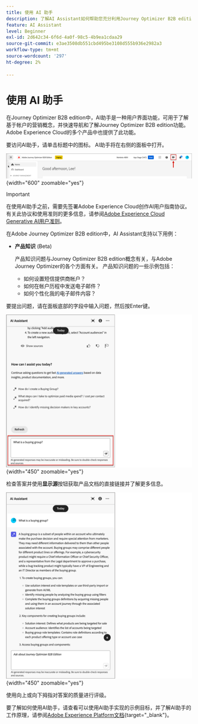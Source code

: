 ```yaml
---
title: 使用 AI 助手
description: 了解AI Assistant如何帮助您充分利用Journey Optimizer B2B edition功能。
feature: AI Assistant
level: Beginner
exl-id: 2d642c34-6f6d-4a0f-98c5-4b9ea1cdaa29
source-git-commit: e3ae3508db551cbd495be3108d555b936e2982a3
workflow-type: tm+mt
source-wordcount: '297'
ht-degree: 2%

---
```


# 使用 AI 助手

在Journey Optimizer B2B edition中，AI助手是一种用户界面功能，可用于了解基于帐户的营销概念，并快速导航和了解Journey Optimizer B2B edition功能<!-- get operational insights for your specific environment -->。 Adobe Experience Cloud的多个产品中也提供了此功能。

要访问AI助手，请单击标题中的图标。 AI助手将在右侧的面板中打开。

![单击图标以访问AI助手](./assets/ai-assistant-icon-header.png){width="600" zoomable="yes"}

>[!IMPORTANT]
>
>在使用AI助手之前，需要先签署Adobe Experience Cloud创作AI用户指南协议。 有关此协议和使用准则的更多信息，请参阅[Adobe Experience Cloud Generative AI用户准则](https://www.adobe.com/cn/legal/licenses-terms/adobe-dx-gen-ai-user-guidelines.html)。

在Adobe Journey Optimizer B2B edition中，AI Assistant支持以下用例：

* **产品知识** (Beta)

  产品知识问题与Journey Optimizer B2B edition概念有关，与Adobe Journey Optimizer的各个方面有关。 产品知识问题的一些示例包括：

   * 如何设置短信提供商帐户？
   * 如何在帐户历程中发送电子邮件？
   * 如何个性化我的电子邮件内容？

<!-- 
* **Operational insights** in journeys (Beta)

    Operational insight questions are about the journey objects in your organization's sandbox. Some examples of operational insight questions or prompts include:

    * How many live journeys do I have in Adobe Journey Optimizer?
    * Give me a list of all the scheduled journeys
    * How many Journeys have been created in the last 7 days?

    >[!NOTE]
    >
    >The only Adobe Journey Optimizer B2B Edition object you have access to ask the AI Assistant operational insights questions about is **Journeys**. It will only have data for the sandbox you are currently in.
-->
要提出问题，请在面板底部的字段中输入问题，然后按Enter键。

![在文本框中输入问题](./assets/ai-assistant-ask-question.png){width="450" zoomable="yes"}

检查答案并使用&#x200B;**显示源**&#x200B;按钮获取产品文档的直接链接并了解更多信息。

![来自AI Assistant查询的结果](./assets/ai-assistant-answer.png){width="450" zoomable="yes"}

使用向上或向下拇指对答案的质量进行评级。

要了解如何使用AI助手，请查看可以使用AI助手实现的示例目标，并了解AI助手的工作原理，请参阅[Adobe Experience Platform文档](https://experienceleague.adobe.com/en/docs/experience-platform/ai-assistant/home){target="_blank"}。
